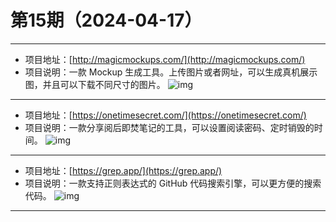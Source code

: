 # 第15期（2024-04-17）

---
- 项目地址：[http://magicmockups.com/](http://magicmockups.com/)
- 项目说明：一款 Mockup 生成工具。上传图片或者网址，可以生成真机展示图，并且可以下载不同尺寸的图片。
![img](/weekly/static/images/2024-04-17/1713319283.png)
---
- 项目地址：[https://onetimesecret.com/](https://onetimesecret.com/)
- 项目说明：一款分享阅后即焚笔记的工具，可以设置阅读密码、定时销毁的时间。
![img](/weekly/static/images/2024-04-17/1713322333.png)
---
- 项目地址：[https://grep.app/](https://grep.app/)
- 项目说明：一款支持正则表达式的 GitHub 代码搜索引擎，可以更方便的搜索代码。
![img](/weekly/static/images/2024-04-17/1713322506.png)
---
